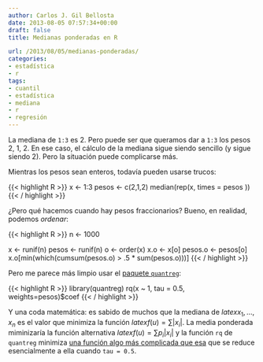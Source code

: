 ```yaml
---
author: Carlos J. Gil Bellosta
date: 2013-08-05 07:57:34+00:00
draft: false
title: Medianas ponderadas en R

url: /2013/08/05/medianas-ponderadas/
categories:
- estadística
- r
tags:
- cuantil
- estadística
- mediana
- r
- regresión
---
```


La mediana de `1:3` es 2. Pero puede ser que queramos dar a `1:3` los pesos 2, 1, 2. En ese caso, el cálculo de la mediana sigue siendo sencillo (y sigue siendo 2). Pero la situación puede complicarse más.

Mientras los pesos sean enteros, todavía pueden usarse trucos:

{{< highlight R >}}
x <- 1:3
pesos <- c(2,1,2)
median(rep(x, times = pesos ))
{{< / highlight >}}

¿Pero qué hacemos cuando hay pesos fraccionarios? Bueno, en realidad, podemos _ordenar_:

{{< highlight R >}}
n <- 1000

x <- runif(n)
pesos <- runif(n)
o <- order(x)
x.o <- x[o]
pesos.o <- pesos[o]
x.o[min(which(cumsum(pesos.o) > .5 * sum(pesos.o)))]
{{< / highlight >}}

Pero me parece más limpio usar el [paquete `quantreg`](http://www.datanalytics.com/2010/05/18/regresion-por-cuantiles-en-r-y-sas/):

{{< highlight R >}}
library(quantreg)
rq(x ~ 1, tau = 0.5, weights=pesos)$coef
{{< / highlight >}}

Y una coda matemática: es sabido de muchos que la mediana de $latex x_1,\dots, x_n$ es el valor que minimiza la función $latex f(u) = \sum |x_i|$. La media ponderada miminizaría la función alternativa $latex f(u) = \sum p_i |x_i|$ y la función `rq` de `quantreg` minimiza [una función algo más complicada que esa](http://en.wikipedia.org/wiki/Quantile_regression#Quantiles) que se reduce esencialmente a ella cuando `tau = 0.5`.

